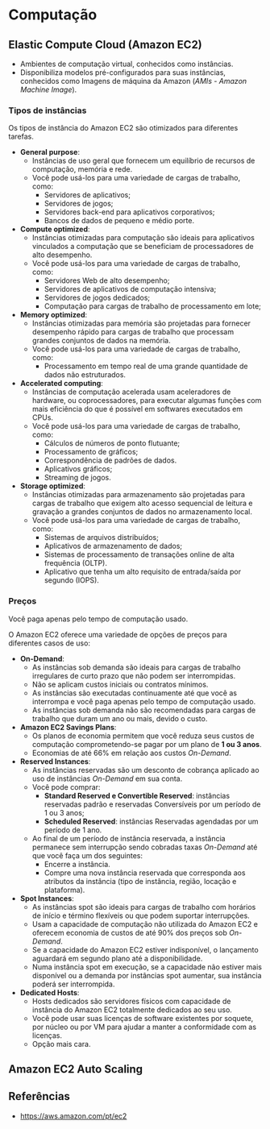 # Computação

## Elastic Compute Cloud (Amazon EC2)

- Ambientes de computação virtual, conhecidos como instâncias.
- Disponibiliza modelos pré-configurados para suas instâncias, conhecidos como Imagens de máquina da Amazon (*AMIs - Amazon Machine Image*).

### Tipos de instâncias

Os tipos de instância do Amazon EC2 são otimizados para diferentes tarefas.

- **General purpose**:
  - Instâncias de uso geral que fornecem um equilíbrio de recursos de computação, memória e rede.
  - Você pode usá-los para uma variedade de cargas de trabalho, como:
    - Servidores de aplicativos;
    - Servidores de jogos;
    - Servidores back-end para aplicativos corporativos;
    - Bancos de dados de pequeno e médio porte.
- **Compute optimized**:
  - Instâncias otimizadas para computação são ideais para aplicativos vinculados a computação que se beneficiam de processadores de alto desempenho.
  - Você pode usá-los para uma variedade de cargas de trabalho, como:
    - Servidores Web de alto desempenho;
    - Servidores de aplicativos de computação intensiva;
    - Servidores de jogos dedicados;
    - Computação para cargas de trabalho de processamento em lote;
- **Memory optimized**:
  - Instâncias otimizadas para memória são projetadas para fornecer desempenho rápido para cargas de trabalho que processam grandes conjuntos de dados na memória.
  - Você pode usá-los para uma variedade de cargas de trabalho, como:
    - Processamento em tempo real de uma grande quantidade de dados não estruturados.
- **Accelerated computing**:
  - Instâncias de computação acelerada usam aceleradores de hardware, ou coprocessadores, para executar algumas funções com mais eficiência do que é possível em softwares executados em CPUs.
  - Você pode usá-los para uma variedade de cargas de trabalho, como:
    - Cálculos de números de ponto flutuante;
    - Processamento de gráficos;
    - Correspondência de padrões de dados.
    - Aplicativos gráficos;
    - Streaming de jogos.
- **Storage optimized**:
  - Instâncias otimizadas para armazenamento são projetadas para cargas de trabalho que exigem alto acesso sequencial de leitura e gravação a grandes conjuntos de dados no armazenamento local.
  - Você pode usá-los para uma variedade de cargas de trabalho, como:
    - Sistemas de arquivos distribuídos;
    - Aplicativos de armazenamento de dados;
    - Sistemas de processamento de transações online de alta frequência (OLTP).
    - Aplicativo que tenha um alto requisito de entrada/saída por segundo (IOPS).

### Preços

Você paga apenas pelo tempo de computação usado.

O Amazon EC2 oferece uma variedade de opções de preços para diferentes casos de uso:

- **On-Demand**:
  - As instâncias sob demanda são ideais para cargas de trabalho irregulares de curto prazo que não podem ser interrompidas.
  - Não se aplicam custos iniciais ou contratos mínimos.
  - As instâncias são executadas continuamente até que você as interrompa e você paga apenas pelo tempo de computação usado.
  - As instâncias sob demanda não são recomendadas para cargas de trabalho que duram um ano ou mais, devido o custo.
- **Amazon EC2 Savings Plans**:
  - Os planos de economia permitem que você reduza seus custos de computação comprometendo-se pagar por um plano de **1 ou 3 anos**.
  - Economias de até 66% em relação aos custos *On-Demand*.
- **Reserved Instances**:
  - As instâncias reservadas são um desconto de cobrança aplicado ao uso de instâncias *On-Demand* em sua conta.
  - Você pode comprar:
    - **Standard Reserved e Convertible Reserved**: instâncias reservadas padrão e reservadas Conversíveis por um período de 1 ou 3 anos;
    - **Scheduled Reserved**: instâncias Reservadas agendadas por um período de 1 ano.
  - Ao final de um período de instância reservada, a instância permanece sem interrupção sendo cobradas taxas *On-Demand* até que você faça um dos seguintes:
    - Encerre a instância.
    - Compre uma nova instância reservada que corresponda aos atributos da instância (tipo de instância, região, locação e plataforma).
- **Spot Instances**:
  - As instâncias spot são ideais para cargas de trabalho com horários de início e término flexíveis ou que podem suportar interrupções.
  - Usam a capacidade de computação não utilizada do Amazon EC2 e oferecem economia de custos de até 90% dos preços sob *On-Demand*.
  - Se a capacidade do Amazon EC2 estiver indisponível, o lançamento aguardará em segundo plano até a disponibilidade.
  - Numa instância spot em execução, se a capacidade não estiver mais disponível ou a demanda por instâncias spot aumentar, sua instância poderá ser interrompida.
- **Dedicated Hosts**:
  - Hosts dedicados são servidores físicos com capacidade de instância do Amazon EC2 totalmente dedicados ao seu uso.
  - Você pode usar suas licenças de software existentes por soquete, por núcleo ou por VM para ajudar a manter a conformidade com as licenças.
  - Opção mais cara.

## Amazon EC2 Auto Scaling



## Referências

- <https://aws.amazon.com/pt/ec2>